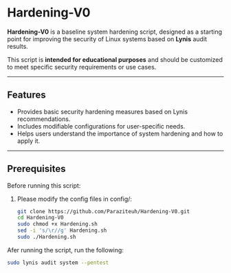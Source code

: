# Hardening-V0

**Hardening-V0** is a baseline system hardening script, designed as a starting point for improving the security of Linux systems based on **Lynis** audit results. 

This script is **intended for educational purposes** and should be customized to meet specific security requirements or use cases.

---

## Features
- Provides basic security hardening measures based on Lynis recommendations.
- Includes modifiable configurations for user-specific needs.
- Helps users understand the importance of system hardening and how to apply it.

---

## Prerequisites
Before running this script:
1. Please modify the config files in config/:
   ```bash
   git clone https://github.com/Paraziteuh/Hardening-V0.git
   cd Hardening-V0
   sudo chmod +x Hardening.sh
   sed -i 's/\r//g' Hardening.sh
   sudo ./Hardening.sh
   ```

Afer running the script, run the following:

   ```bash
   sudo lynis audit system --pentest
   ```
